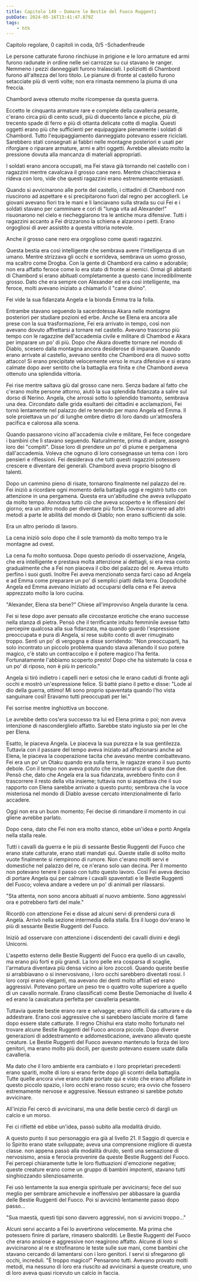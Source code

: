 ```yaml
---
title: Capitolo 149 – Domare le Bestie del Fuoco Ruggenti
pubDate: 2024-05-16T13:41:47.879Z
tags:
    - htk
---
```


Capitolo regolare,
0 capitoli in coda, 0/5
-Schadenfreude

Le persone catturate furono rinchiuse in prigione e le loro armature ed armi furono radunate in ordine nelle sei carrozze su cui stavano le ranger. Nemmeno i pezzi danneggiati furono tralasciati. I poliziotti di Chambord furono all'altezza del loro titolo. Le pianure di fronte al castello furono setacciate più di venti volte; non era rimasta nemmeno la piuma di una freccia.

Chambord aveva ottenuto molte ricompense da questa guerra.

Eccetto le cinquanta armature rare e complete della cavalleria pesante, c'erano circa più di cento scudi, più di duecento lance e picche, più di trecento spade di ferro e più di ottanta delicate cotte di maglia. Questi oggetti erano più che sufficienti per equipaggiare pienamente i soldati di Chambord. Tutto l'equipaggiamento danneggiato potevano essere riciclati. Sarebbero stati consegnati ai fabbri nelle montagne posteriori e usati per riforgiare o riparare armature, armi e altri oggetti. Avrebbe alleviato molto la pressione dovuta alla mancanza di materiali appropriati.

I soldati erano ancora occupati, ma Fei stava già tornando nel castello con i ragazzini mentre cavalcava il grosso cane nero. Mentre chiacchierava e rideva con loro, vide che questi ragazzini erano estremamente entusiasti.

Quando si avvicinarono alle porte del castello, i cittadini di Chambord non riuscirono ad aspettare e si precipitarono fuori dal regno per accoglierli. Le giovani avevano fiori tra le mani e li lanciavano sulla strada su cui Fei e i soldati stavano per camminare e cori di "lunga vita ad Alexander!" risuonarono nel cielo e riecheggiarono tra le antiche mura difensive. Tutti i ragazzini accanto a Fei drizzarono la schiena e alzarono i petti. Erano orgogliosi di aver assistito a questa vittoria notevole.

Anche il grosso cane nero era orgoglioso come questi ragazzini.

Questa bestia era così intelligente che sembrava avere l'intelligenza di un umano. Mentre strizzava gli occhi e sorrideva, sembrava un uomo grosso, ma scaltro come Drogba. Con la gente di Chambord era calmo e adorabile; non era affatto feroce come lo era stato di fronte ai nemici.
Ormai gli abitanti di Chambord si erano abituati completamente a questo cane incredibilmente grosso. Dato che era sempre con Alexander ed era così intelligente, ma feroce, molti avevano iniziato a chiamarlo il "cane divino".

Fei vide la sua fidanzata Angela e la bionda Emma tra la folla.

Entrambe stavano seguendo la sacerdotessa Akara nelle montagne posteriori per studiare pozioni ed erbe. Anche se Elena era ancora alle prese con la sua trasformazione, Fei era arrivato in tempo, così non avevano dovuto affrettarsi a tornare nel castello.
Avevano trascorso più tempo con le ragazzine dell'accademia civile e militare di Chambod e Akara per imparare un po' di più. Dopo che Akara dovette tornare nel mondo di Diablo, scesero dalla montagna ancora desiderose di imparare.
Quando erano arrivate al castello, avevano sentito che Chambord era di nuovo sotto attacco! Si erano precipitate velocemente verso le mura difensive e si erano calmate dopo aver sentito che la battaglia era finita e che Chambord aveva ottenuto una splendida vittoria.

Fei rise mentre saltava giù dal grosso cane nero. Senza badare al fatto che c'erano molte persone attorno, aiutò la sua splendida fidanzata a salire sul dorso di Nerino. Angela, che arrossì sotto lo splendido tramonto, sembrava una dea.
Circondato dalle grida esultanti dei cittadini e acclamazioni, Fei tornò lentamente nel palazzo del re tenendo per mano Angela ed Emma. Il sole proiettava un po' di lunghe ombre dietro di loro dando un'atmosfera pacifica e calorosa alla scena.

Quando passarono vicino all'accademia civile e militare, Fei fece congedare i bambini che li stavano seguendo. Naturalmente, prima di andare, assegnò loro dei "compiti". Disse loro di prendere un po' di piume e pergamena dall'accademia.
Voleva che ognuno di loro consegnasse un tema con i loro pensieri e riflessioni. Fei desiderava che tutti questi ragazzini potessero crescere e diventare dei generali. Chambord aveva proprio bisogno di talenti.

Dopo un cammino pieno di risate, tornarono finalmente nel palazzo del re. Fei iniziò a ricordare ogni momento della battaglia oggi e registrò tutto con attenzione in una pergamena. Questa era un'abitudine che aveva sviluppato da molto tempo. Annotava tutto ciò che aveva scoperto e le riflessioni del giorno; era un altro modo per diventare più forte.
Doveva ricorrere ad altri metodi a parte le abilità del mondo di Diablo; non erano sufficienti da sole.

Era un altro periodo di lavoro.

La cena iniziò solo dopo che il sole tramontò da molto tempo tra le montagne ad ovest.

La cena fu molto sontuosa. Dopo questo periodo di osservazione, Angela, che era intelligente e prestava molta attenzione ai dettagli, si era resa conto gradualmente che a Fei non piaceva il cibo del palazzo del re. Aveva intuito perfino i suoi gusti. Inoltre Fei aveva menzionato senza farci caso ad Angela e ad Emma come preparare un po' di semplici piatti della terra.
Dopodiché Angela ed Emma avevano iniziato ad occuparsi della cena e Fei aveva apprezzato molto la loro cucina.

"Alexander, Elena sta bene?" Chiese all'improvviso Angela durante la cena.

Fei si tese dopo aver pensato alle circostanze erotiche che erano successe nella stanza di pietra. Pensò che il terrificante intuito femminile avesse fatto percepire qualcosa alla sua fidanzata, ma quando guardò l'espressione preoccupata e pura di Angela, si rese subito conto di aver rimuginato troppo.
Sentì un po' di vergogna e disse sorridendo: "Non preoccuparti, ha solo incontrato un piccolo problema quando stava allenando il suo potere magico, c'è stato un contraccolpo e il potere magico l'ha ferita.
Fortunatamente l'abbiamo scoperto presto! Dopo che ha sistemato la cosa e un po' di riposo, non è più in pericolo."

Angela si tirò indietro i capelli neri e setosi che le erano caduti di fronte agli occhi e mostrò un'espressione felice. Si batté piano il petto e disse: "Lode al dio della guerra, ottimo! Mi sono proprio spaventata quando l'ho vista sanguinare così! Eravamo tutti preoccupati per lei."

Fei sorrise mentre inghiottiva un boccone.

Le avrebbe detto cos'era successo tra lui ed Elena prima o poi; non aveva intenzione di nasconderglielo affatto. Sarebbe stato ingiusto sia per lei che per Elena.

Esatto, le piaceva Angela. Le piaceva la sua purezza e la sua gentilezza. Tuttavia con il passare del tempo aveva iniziato ad affezionarsi anche ad Elena, le piaceva la cooperazione tacita che avevano mentre combattevano. Fei era un po' un Otaku quando era sulla terra, le ragazze erano il suo punto debole. Con il tempo non aveva potuto che innamorarsi di queste due dee. Pensò che, dato che Angela era la sua fidanzata, avrebbero finito con il trascorrere il resto della vita insieme; tuttavia non si aspettava che il suo rapporto con Elena sarebbe arrivato a questo punto; sembrava che la voce misteriosa nel mondo di Diablo avesse cercato intenzionalmente di farlo accadere.

Oggi non era un buon momento; Fei decise di rimandare il momento in cui gliene avrebbe parlato.

Dopo cena, dato che Fei non era molto stanco, ebbe un'idea e portò Angela nella stalla reale.

Tutti i cavalli da guerra e le più di sessante Bestie Ruggenti del Fuoco che erano state catturate, erano stati mandati qui. Queste stalle di solito molto vuote finalmente si riempirono di rumore. Non c'erano molti servi e domestiche nel palazzo del re, ce n'erano solo uan decina. Per il momento non potevano tenere il passo con tutto questo lavoro. Così Fei aveva deciso di portare Angela qui per calmare i cavalli spaventati e le Bestie Ruggenti del Fuoco; voleva andare a vedere un po' di animali per rilassarsi.

"Sta attenta, non sono ancora abituati al nuovo ambiente. Sono aggressivi ora e potrebbero farti del male."

Ricordò con attenzione Fei e disse ad alcuni servi di prendersi cura di Angela. Arrivò nella sezione intermedia della stalla. Era il luogo dov'erano le più di sessante Bestie Ruggenti del Fuoco.

Iniziò ad osservare con attenzione i discendenti dei cavalli divini e degli Unicorni.

L'aspetto esterno delle Bestie Ruggenti del Fuoco era quello di un cavallo, ma erano più forti e più grandi. La loro pelle era cosparsa di scaglie, l'armatura diventava più densa vicino ai loro zoccoli.
Quando queste bestie si arrabbiavano o si innervosivano, i loro occhi sarebbero diventati rossi. I loro corpi erano eleganti, ma avevano dei denti molto affilati ed erano aggressivi. Potevano portare un peso tre o quattro volte superiore a quello di un cavallo normale.
Erano classificati come Bestie Demoniache di livello 4 ed erano la cavalcatura perfetta per cavalleria pesante.

Tuttavia queste bestie erano rare e selvagge; erano difficili da catturare e da addestrare. Erano così aggressive che si sarebbero lasciate morire di fame dopo essere state catturate. Il regno Chishui era stato molto fortunato nel trovare alcune Bestie Ruggenti del Fuoco ancora piccole. Dopo diverse generazioni di addestramento e addomesticazione, avevano allevato queste creature. Le Bestie Ruggenti del Fuoco avevano mantenuto la forza dei loro genitori, ma erano molto più docili, per questo potevano essere usate dalla cavalleria.

Ma dato che il loro ambiente era cambiato e i loro proprietari precedenti erano spariti, molte di loro si erano ferite dopo gli scontri della battaglia. Tutte quelle ancora vive erano state portate qui e visto che erano affollate in questo piccolo spazio, i loro occhi erano rosso scuro; era ovvio che fossero estremamente nervose e aggressive. Nessun estraneo si sarebbe potuto avvicinare.

All'inizio Fei cercò di avvicinarsi, ma una delle bestie cercò di dargli un calcio e un morso.

Fei ci rifletté ed ebbe un'idea, passò subito alla modalità druido.

A questo punto il suo personaggio era già al livello 21. Il Saggio di quercia e lo Spirito erano state sviluppate; aveva una comprensione migliore di questa classe. non appena passò alla modalità druido, sentì una sensazione di nervosismo, ansia e ferocia provenire da queste Bestie Ruggenti del Fuoco. Fei percepì chiaramente tutte le loro fluttuazioni d'emozione negative; queste creature erano come un gruppo di bambini impotenti, stavano tutti singhiozzando silenziosamente.

Fei usò lentamente la sua energia spirituale per avvicinarsi; fece del suo meglio per sembrare amichevole e inoffensivo per abbassare la guardia delle Bestie Ruggenti del Fuoco. Poi si avvicinò lentamente passo dopo passo...

"Sua maestà, questi tipi sono davvero aggressivi, non si avvicini troppo..."

Alcuni servi accanto a Fei lo avvertirono velocemente. Ma prima che potessero finire di parlare, rimasero sbalorditi. Le Bestie Ruggenti del Fuoco che erano ansiose e aggressive non reagirono affatto. Alcune di loro si avvicinarono al re e strofinarono le teste sulle sue mani, come bambini che stavano cercando di lamentarsi con i loro genitori. I servi si sfregarono gli occhi, increduli. "È troppo magico!" Pensarono tutti. Avevano provato molti metodi, ma nessuno di loro era riuscito ad avvicinarsi a queste creature, uno di loro aveva quasi ricevuto un calcio in faccia.



